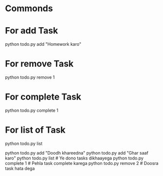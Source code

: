 # Commonds

# For add Task
python todo.py add "Homework karo"


# For remove Task
python todo.py remove 1


# For complete Task
python todo.py complete 1

# For list of Task
python todo.py list

python todo.py add "Doodh khareedna"
python todo.py add "Ghar saaf karo"
python todo.py list  # Ye dono tasks dikhaayega
python todo.py complete 1  # Pehla task complete karega
python todo.py remove 2  # Doosra task hata dega
